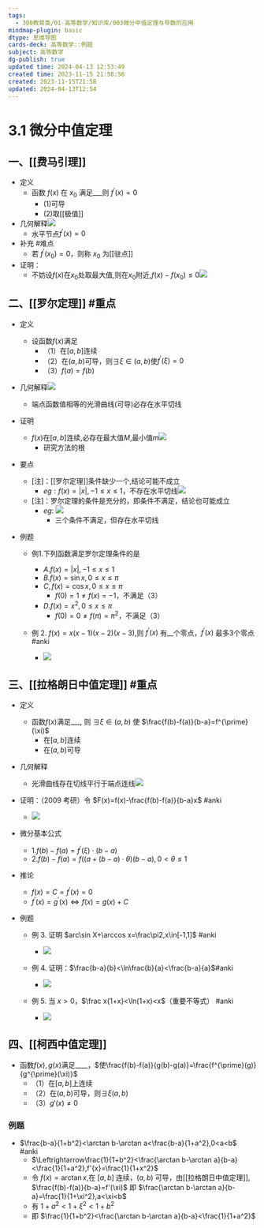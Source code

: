 ```yaml
---
tags:
  - 300教育类/01-高等数学/知识库/003微分中值定理与导数的应用
mindmap-plugin: basic
dtype: 思维导图
cards-deck: 高等数学::例题
subject: 高等数学
dg-publish: true
updated time: 2024-04-13 12:53:49
created time: 2023-11-15 21:58:56
created: 2023-11-15T21:58
updated: 2024-04-13T12:54
---
```


# 3.1 微分中值定理

## 一、[[费马引理]]
- 定义
	- 函数 $f(x)$ 在 $x_0$ 满足___则 $f^{\prime}(x)=0$
	    - (1)可导
	    - (2)取[[极值]]
- 几何解释![](https://api2.mubu.com/v3/document_image/2b95ef5e-9c0a-4d64-9411-c5289b45001d-26626835.jpg)
    - 水平节点$f^{\prime}(x)=0$
- 补充 #难点
    - 若 $f^{\prime}(x_0)=0$，则称 $x_0$ ​为[[驻点]]
- 证明：
    - 不妨设$f(x)$在$x_0$​处取最大值,则在$x_0$​附近,$f(x)-f(x_0)\leq0$![](https://api2.mubu.com/v3/document_image/f86e8fcb-4097-491b-bd5b-131714762098-26626835.jpg)

## 二、[[罗尔定理]] #重点
- 定义
	- 设函数$f(x)$满足
	    - （1）在$[a,b]$连续
	    - （2）在$(a,b)$可导，则$\exists\xi\in(a,b)$使$f^{\prime}(\xi)=0$
	    - （3）$f(a)=f(b)$
- 几何解释![](https://api2.mubu.com/v3/document_image/9fa41a11-5a7c-4427-9965-adb20a072468-26626835.jpg)
    - 端点函数值相等的光滑曲线(可导)必存在水平切线
- 证明
    - $f(x)$在$[a,b]$连续,必存在最大值$M$,最小值$m$![](https://api2.mubu.com/v3/document_image/97d43ced-014b-4de2-b948-05d23120bc3d-26626835.jpg)
         - 研究方法的根
- 要点
	- [注]：[[罗尔定理]]条件缺少一个,结论可能不成立
	    - $eg:f(x)=|x|,-1\leq x\leq1$，不存在水平切线![](https://api2.mubu.com/v3/document_image/c1d81261-e7e6-4f9f-9950-7a2625563efc-26626835.jpg)
	- [注]：罗尔定理的条件是充分的，即条件不满足，结论也可能成立
	    - $eg:$ ![](https://api2.mubu.com/v3/document_image/4463dd6b-643a-4e01-87a6-cfd719d6727d-26626835.jpg)
	        - 三个条件不满足，但存在水平切线
- 例题

    - 例1.下列函数满足罗尔定理条件的是
        - $A.f(x)=|x|,-1\leq x\leq1$
        - $B.f(x)=\sin x,0\leq x\leq\pi$
        - $C,f(x)=\cos x,0\leq x\leq\pi$
            - $f(0)=1\neq f(x)=-1$，不满足（3）
        - $D.f(x)=x^2,0\leq x\leq\pi$
            - $f(0)=0\neq f(\pi)=\pi^2$，不满足（3）

    - 例 2. $f(x)=x(x-1)(x-2)(x-3)$,则 $f^{\prime}(x)$ 有__个零点，$f^{\prime}(x)$ 最多3个零点 #anki 
	    - ![](https://api2.mubu.com/v3/document_image/15487a67-eb91-4370-bf69-5b7370ee2a0c-26626835.jpg)

## 三、[[拉格朗日中值定理]] #重点
- 定义
	- 函数$f(x)$满足___, 则 $\exists\xi\in(a,b)$ 使 $\frac{f(b)-f(a)}{b-a}=f^{\prime}(\xi)$
	    - 在$[a,b]$连续
	    - 在$(a,b)$可导
- 几何解释
    - 光滑曲线存在切线平行于端点连线![](https://api2.mubu.com/v3/document_image/e7a3c9c4-2169-4bfa-9beb-e674b031143a-26626835.jpg)

- 证明：（2009 考研）令 $F(x)=f(x)-\frac{f(b)-f(a)}{b-a}x$ #anki 
	- ![](https://api2.mubu.com/v3/document_image/caf2676b-25ef-4dcf-891c-b19d51d59063-26626835.jpg)

- 微分基本公式
    - 1.$f(b)-f(a)=f^{\prime}(\xi)\cdot(b-a)$
    - 2.$f(b)-f(a)=f((a+(b-a)\cdot\theta)(b-a),0<\theta\leq1$
- 推论
    - $f(x)=C=f^{\prime}(x)=0$
    - $f^{\prime}(x)=g^{\prime}(x)\Longleftrightarrow f(x)=g(x)+C$
- 例题

    - 例 3. 证明 $arc\sin X+\arccos x=\frac\pi2,x\in[-1,1]$ #anki 
	    - ![](https://api2.mubu.com/v3/document_image/8a912d38-6fcb-468d-a7db-5f90360f59dc-26626835.jpg)

    - 例 4. 证明：$\frac{b-a}{b}<\ln\frac{b}{a}<\frac{b-a}{a}$ ​ #anki 
	    - ![](https://api2.mubu.com/v3/document_image/9710aeff-68b8-48b4-8c4f-bf99135d7467-26626835.jpg)

    - 例 5. 当 $x>0$，$\frac x{1+x}<\ln(1+x)<x$（重要不等式） #anki 
	    - ![](https://api2.mubu.com/v3/document_image/6bccec23-4fa1-45e9-a3aa-c5bb60223eae-26626835.jpg)

## 四、[[柯西中值定理]]
- 函数$f(x),g(x)$满足____，$使\frac{f(b)-f(a)}{g(b)-g(a)}=\frac{f^{\prime}(g)}{g^{\prime}(\xi)}$
    - （1）在$[a,b]$上连续
    - （2）在$(a,b)$可导，则$\exists \xi(a,b)$
    - （3）$g'(x)\neq0$

### 例题

- $\frac{b-a}{1+b^2}<\arctan b-\arctan a<\frac{b-a}{1+a^2},0<a<b$ #anki 
	- $\Leftrightarrow\frac{1}{1+b^2}<\frac{\arctan b-\arctan a}{b-a}<\frac{1}{1+a^2},f'{x}=\frac{1}{1+x^2}$
	- 令 $f(x)=\arctan x$,在 $[a,b]$ 连续，$(a, b)$ 可导，由[[拉格朗日中值定理]], $\frac{f(b)-f(a)}{b-a}=f'(\xi)$ 即 $\frac{\arctan b-\arctan a}{b-a}=\frac{1}{1+\xi^2},a<\xi<b$
	- 有 $1+a^2<1+\xi^2<1+b^2$
	- 即 $\frac{1}{1+b^2}<\frac{\arctan b-\arctan a}{b-a}<\frac{1}{1+a^2}$